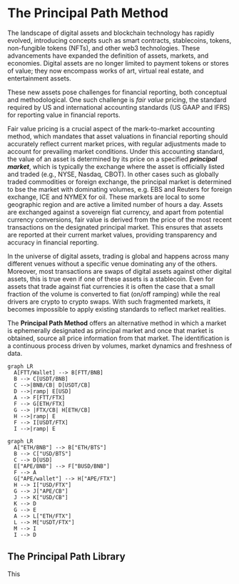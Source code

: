 # The Principal Path Method

The landscape of digital assets and blockchain technology has rapidly evolved, introducing concepts such as smart contracts, stablecoins, tokens, non-fungible tokens (NFTs), and other web3 technologies. These advancements have expanded the definition of assets, markets, and economies. Digital assets are no longer limited to payment tokens or stores of value; they now encompass works of art, virtual real estate, and entertainment assets.

These new assets pose challenges for financial reporting, both conceptual and methodological. One such challenge is _fair value_ pricing, the standard required by US and international accounting standards (US GAAP and IFRS) for reporting value in financial reports.

Fair value pricing is a crucial aspect of the mark-to-market accounting method, which mandates that asset valuations in financial reporting should accurately reflect current market prices, with regular adjustments made to account for prevailing market conditions. Under this accounting standard, the value of an asset is determined by its price on a specified **_principal market_**, which is typically the exchange where the asset is officially listed and traded (e.g., NYSE, Nasdaq, CBOT). In other cases such as globally traded commodities or foreign exchange, the principal market is determined to bse the market with dominating volumes, e.g. EBS and Reuters for foreign exchange, ICE and NYMEX for oil. These markets are local to some geographic region and are active a limited number of hours a day. Assets are exchanged against a sovereign fiat currency, and apart from potential currency conversions, fair value is derived from the price of the most recent transactions on the designated principal market. This ensures that assets are reported at their current market values, providing transparency and accuracy in financial reporting.

In the universe of digital assets, trading is global and happens across many different venues without a specific venue dominating any of the others. Moreover, most transactions are swaps of digital assets against other digital assets, this is true even if one of these assets is a stablecoin. Even for assets that trade against fiat currencies it is often the case that a small fraction of the volume is converted to fiat (on/off ramping) while the real drivers are crypto to crypto swaps. With such fragmented markets, it becomes impossible to apply existing standards to reflect market realities.

The __Principal Path Method__ offers an alternative method in which a market is ephemerally designated as principal market and once that market is obtained, source all price information from that market. The identification is a continuous process driven by volumes, market dynamics and freshness of data.

```mermaid
graph LR
  A[FTT/Wallet] --> B[FTT/BNB]
  B --> C[USDT/BNB]
  C -->|BNB/CB| D[USDT/CB]
  D -->|ramp| E[USD]
  A --> F[FTT/FTX]
  F --> G[ETH/FTX]
  G --> |FTX/CB| H[ETH/CB]
  H -->|ramp| E
  F --> I[USDT/FTX]
  I -->|ramp| E
```

```mermaid
graph LR
  A["ETH/BNB"] --> B["ETH/BTS"]
  B --> C["USD/BTS"]
  C --> D[USD]
  E["APE/BNB"] --> F["BUSD/BNB"]
  F --> A
  G["APE/wallet"] --> H["APE/FTX"]
  H --> I["USD/FTX"]
  G --> J["APE/CB"]
  J --> K["USD/CB"]
  K --> D
  G --> E
  A --> L["ETH/FTX"]
  L --> M["USDT/FTX"]
  M --> I
  I --> D
```


## The Principal Path Library
This
